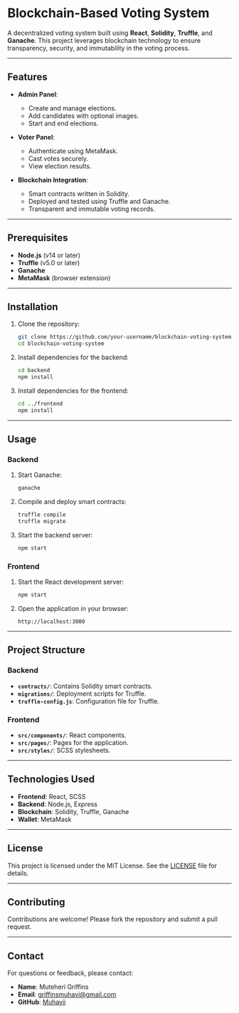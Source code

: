 # Blockchain-Based Voting System

A decentralized voting system built using **React**, **Solidity**, **Truffle**, and **Ganache**. This project leverages blockchain technology to ensure transparency, security, and immutability in the voting process.

---

## Features

- **Admin Panel**:
  - Create and manage elections.
  - Add candidates with optional images.
  - Start and end elections.

- **Voter Panel**:
  - Authenticate using MetaMask.
  - Cast votes securely.
  - View election results.

- **Blockchain Integration**:
  - Smart contracts written in Solidity.
  - Deployed and tested using Truffle and Ganache.
  - Transparent and immutable voting records.

---

## Prerequisites

- **Node.js** (v14 or later)
- **Truffle** (v5.0 or later)
- **Ganache**
- **MetaMask** (browser extension)

---

## Installation

1. Clone the repository:
   ```bash
   git clone https://github.com/your-username/blockchain-voting-system.git
   cd blockchain-voting-system
   ```

2. Install dependencies for the backend:
   ```bash
   cd backend
   npm install
   ```

3. Install dependencies for the frontend:
   ```bash
   cd ../frontend
   npm install
   ```

---

## Usage

### Backend
1. Start Ganache:
   ```bash
   ganache
   ```

2. Compile and deploy smart contracts:
   ```bash
   truffle compile
   truffle migrate
   ```

3. Start the backend server:
   ```bash
   npm start
   ```

### Frontend
1. Start the React development server:
   ```bash
   npm start
   ```

2. Open the application in your browser:
   ```
   http://localhost:3000
   ```

---

## Project Structure

### Backend
- **`contracts/`**: Contains Solidity smart contracts.
- **`migrations/`**: Deployment scripts for Truffle.
- **`truffle-config.js`**: Configuration file for Truffle.

### Frontend
- **`src/components/`**: React components.
- **`src/pages/`**: Pages for the application.
- **`src/styles/`**: SCSS stylesheets.

---

## Technologies Used

- **Frontend**: React, SCSS
- **Backend**: Node.js, Express
- **Blockchain**: Solidity, Truffle, Ganache
- **Wallet**: MetaMask

---

## License

This project is licensed under the MIT License. See the [LICENSE](LICENSE) file for details.

---

## Contributing

Contributions are welcome! Please fork the repository and submit a pull request.

---

## Contact

For questions or feedback, please contact:
- **Name**: Muteheri Griffins
- **Email**: griffinsmuhavi@gmail.com
- **GitHub**: [Muhavii](https://github.com/your-username)

